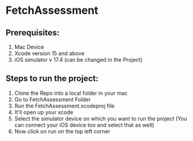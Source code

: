 # FetchAssessment
## Prerequisites:
1. Mac Device
2. Xcode version 15 and above
3. iOS simulator v 17.4 (can be changed in the Project)
## Steps to run the project:
1. Clone the Repo into a local folder in your mac
2. Go to FetchAssessment Folder
3. Run the FetchAssessment.xcodeproj file
4. It'll open up your xcode
5. Select the simulator device on which you want to run the project (You can connect your iOS device too and select that as well)
6. Now click on run on the top left corner
